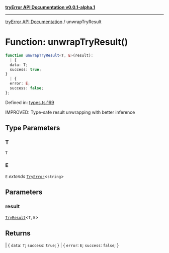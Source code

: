 [**tryError API Documentation v0.0.1-alpha.1**](../index.md)

***

[tryError API Documentation](../index.md) / unwrapTryResult

# Function: unwrapTryResult()

```ts
function unwrapTryResult<T, E>(result): 
  | {
  data: T;
  success: true;
}
  | {
  error: E;
  success: false;
};
```

Defined in: [types.ts:169](https://github.com/oconnorjohnson/tryError/blob/e3ae0308069a4fba073f4543d527ad76373db795/src/types.ts#L169)

IMPROVED: Type-safe result unwrapping with better inference

## Type Parameters

### T

`T`

### E

`E` *extends* [`TryError`](../interfaces/TryError.md)\<`string`\>

## Parameters

### result

[`TryResult`](../type-aliases/TryResult.md)\<`T`, `E`\>

## Returns

  \| \{
  `data`: `T`;
  `success`: `true`;
\}
  \| \{
  `error`: `E`;
  `success`: `false`;
\}
